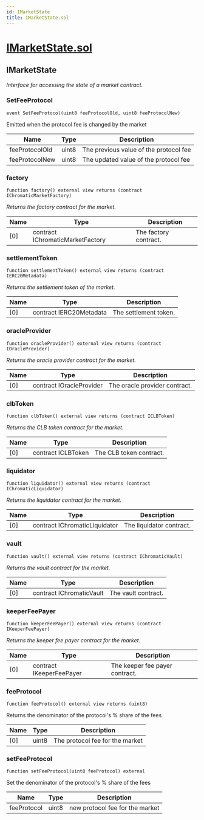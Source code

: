 ```yaml
---
id: IMarketState
title: IMarketState.sol
---
```

# [IMarketState.sol](https://github.com/chromatic-protocol/contracts/tree/main/contracts/core/interfaces/market/IMarketState.sol)

## IMarketState

_Interface for accessing the state of a market contract._

### SetFeeProtocol

```solidity
event SetFeeProtocol(uint8 feeProtocolOld, uint8 feeProtocolNew)
```

Emitted when the protocol fee is changed by the market

| Name | Type | Description |
| ---- | ---- | ----------- |
| feeProtocolOld | uint8 | The previous value of the protocol fee |
| feeProtocolNew | uint8 | The updated value of the protocol fee |

### factory

```solidity
function factory() external view returns (contract IChromaticMarketFactory)
```

_Returns the factory contract for the market._

| Name | Type | Description |
| ---- | ---- | ----------- |
| [0] | contract IChromaticMarketFactory | The factory contract. |

### settlementToken

```solidity
function settlementToken() external view returns (contract IERC20Metadata)
```

_Returns the settlement token of the market._

| Name | Type | Description |
| ---- | ---- | ----------- |
| [0] | contract IERC20Metadata | The settlement token. |

### oracleProvider

```solidity
function oracleProvider() external view returns (contract IOracleProvider)
```

_Returns the oracle provider contract for the market._

| Name | Type | Description |
| ---- | ---- | ----------- |
| [0] | contract IOracleProvider | The oracle provider contract. |

### clbToken

```solidity
function clbToken() external view returns (contract ICLBToken)
```

_Returns the CLB token contract for the market._

| Name | Type | Description |
| ---- | ---- | ----------- |
| [0] | contract ICLBToken | The CLB token contract. |

### liquidator

```solidity
function liquidator() external view returns (contract IChromaticLiquidator)
```

_Returns the liquidator contract for the market._

| Name | Type | Description |
| ---- | ---- | ----------- |
| [0] | contract IChromaticLiquidator | The liquidator contract. |

### vault

```solidity
function vault() external view returns (contract IChromaticVault)
```

_Returns the vault contract for the market._

| Name | Type | Description |
| ---- | ---- | ----------- |
| [0] | contract IChromaticVault | The vault contract. |

### keeperFeePayer

```solidity
function keeperFeePayer() external view returns (contract IKeeperFeePayer)
```

_Returns the keeper fee payer contract for the market._

| Name | Type | Description |
| ---- | ---- | ----------- |
| [0] | contract IKeeperFeePayer | The keeper fee payer contract. |

### feeProtocol

```solidity
function feeProtocol() external view returns (uint8)
```

Returns the denominator of the protocol's % share of the fees

| Name | Type | Description |
| ---- | ---- | ----------- |
| [0] | uint8 | The protocol fee for the market |

### setFeeProtocol

```solidity
function setFeeProtocol(uint8 feeProtocol) external
```

Set the denominator of the protocol's % share of the fees

| Name | Type | Description |
| ---- | ---- | ----------- |
| feeProtocol | uint8 | new protocol fee for the market |

